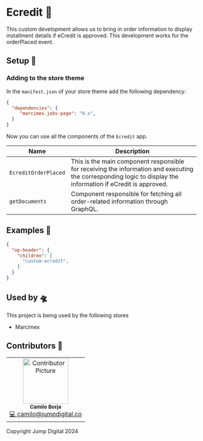 # Ecredit 🍂

This custom development allows us to bring in order information to display installment details if eCredit is approved. This development works for the orderPlaced event.

## Setup 🔧

### Adding to the store theme

In the `manifest.json` of your store theme add the following dependency:

```json
{
  "dependencies": {
     "marcimex.jobs-page": "0.x",
  }
}
```

Now you can use all the components of the `Ecredit` app.

| Name          | Description                                     |
| ------------- | ----------------------------------------------- |
| `EcreditOrderPlaced` | This is the main component responsible for receiving the information and executing the corresponding logic to display the information if eCredit is approved. |
| `getDocuments` | Component responsible for fetching all order-related information through GraphQL. |

## Examples 🧤

```json
{
  "op-header": {
    "children": [
      "custom-ecredit",
    ]
  }
}
```

## Used by 🛸

This project is being used by the following stores

- Marcimex

## Contributors 👷

<table>
  <tr>
    <td align="center">
      <img src="https://marcimex.vtexassets.com/arquivos/2024-05-25-documentation.jpg" width="120px" alt="Contributor Picture"/>
      <br />
      <sub>
        <b>Camilo Borja</b>
      </sub>
      <br />
      <a href="mailto:camilo@jumpdigital.co" title="Correo empresarial">💻 camilo@jumpdigital.co</a>
    </td>
  </tr>
</table>

Copyright Jump Digital 2024
